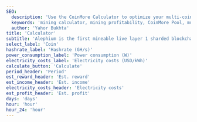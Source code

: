 ```yaml
---
SEO:
  description: 'Use the CoinMore Calculator to optimize your multi-coin mining profitability. Our advanced and reliable mining calculator helps you maximize your earnings.'
  keywords: 'mining calculator, mining profitability, CoinMore Pool, multi-coin mining, cryptocurrency mining, blockchain, Bitcoin mining, Ethereum mining, Litecoin mining, Alephium mining, Raptoreum mining, crypto mining, digital currency mining, decentralized mining, altcoin mining, secure mining, profitable mining, mining software, mining hardware'
  author: 'Yahor Bukhta'
title: 'Calculator'
subtitle: 'Alephium is the first mineable live layer 1 sharded blockchain scaling and improving on Bitcoin core technologies, Proof of Work and UTXO. It delivers a highly performant, secure DeFi & dApps platform with enhanced energy efficiency.'
select_label: 'Coin'
hashrate_label: 'Hashrate (GH/s)'
power_consumption_label: 'Power consumption (W)'
electricity_costs_label: 'Electricity costs (USD/kWh)'
calculate_button: 'Calculate'
period_header: 'Period'
est_reward_header: 'Est. reward'
est_income_header: 'Est. income'
electricity_costs_header: 'Electricity costs'
est_profit_header: 'Est. profit'
days: 'days'
hour: 'hour'
hour_24: 'hour'
---
```

